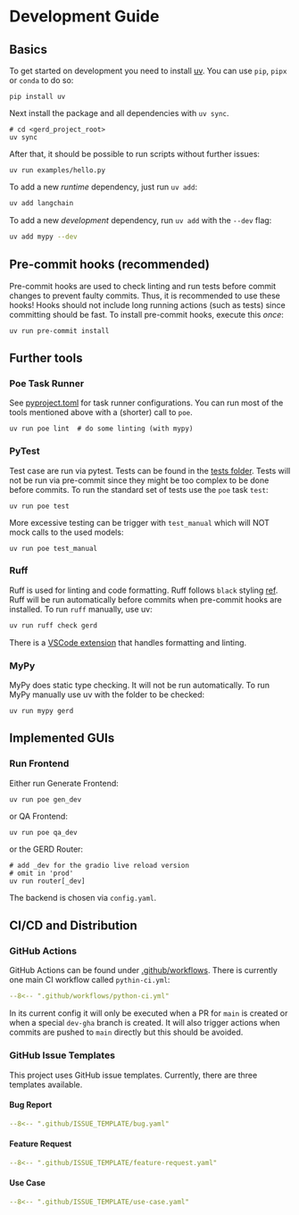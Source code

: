 # Development Guide

## Basics

To get started on development you need to install [uv](https://docs.astral.sh/uv/getting-started/).
You can use `pip`, `pipx` or `conda` to do so:

```shell
pip install uv
```

Next install the package and all dependencies with `uv sync`.

```shell
# cd <gerd_project_root>
uv sync
```

After that, it should be possible to run scripts without further issues:

```shell
uv run examples/hello.py
```

To add a new *runtime* dependency, just run `uv add`:

```sh
uv add langchain
```

To add a new *development* dependency, run `uv add` with the `--dev` flag:

```sh
uv add mypy --dev
```

## Pre-commit hooks (recommended)

Pre-commit hooks are used to check linting and run tests before commit changes to prevent faulty commits.
Thus, it is recommended to use these hooks!
Hooks should not include long running actions (such as tests) since committing should be fast.
To install pre-commit hooks, execute this *once*:

```shell
uv run pre-commit install
```

## Further tools

### Poe Task Runner

See [pyproject.toml](pyproject.toml) for task runner configurations.
You can run most of the tools mentioned above with a (shorter) call to `poe`.

```shell
uv run poe lint  # do some linting (with mypy)
```

### PyTest

Test case are run via pytest. Tests can be found in the [tests folder](./tests).
Tests will not be run via pre-commit since they might be too complex to be done before commits.
To run the standard set of tests use the `poe` task `test`:

```shell
uv run poe test
```

More excessive testing can be trigger with `test_manual` which will NOT mock calls to the used models:

```shell
uv run poe test_manual
```

### Ruff

Ruff is used for linting and code formatting.
Ruff follows `black` styling [ref](https://docs.astral.sh/ruff/faq/#is-the-ruff-linter-compatible-with-black).
Ruff will be run automatically before commits when pre-commit hooks are installed.
To run `ruff` manually, use uv:

```sh
uv run ruff check gerd
```

There is a [VSCode extension](https://marketplace.visualstudio.com/items?itemName=charliermarsh.ruff) that handles formatting and linting.

### MyPy

MyPy does static type checking.
It will not be run automatically.
To run MyPy manually use uv with the folder to be checked:

```shell
uv run mypy gerd
```

## Implemented GUIs

### Run Frontend

Either run Generate Frontend:

```shell
uv run poe gen_dev
```

or QA Frontend:

```shell
uv run poe qa_dev
```

or the GERD Router:

```shell
# add _dev for the gradio live reload version
# omit in 'prod'
uv run router[_dev]
```

The backend is chosen via `config.yaml`.

## CI/CD and Distribution

### GitHub Actions

GitHub Actions can be found under [.github/workflows](./.github/workflows/).
There is currently one main CI workflow called `pythin-ci.yml`:

``` yaml
--8<-- ".github/workflows/python-ci.yml"
```


In its current config it will only be executed when a PR for `main` is created or when a special `dev-gha` branch is created.
It will also trigger actions when commits are pushed to `main` directly but this should be avoided.


### GitHub Issue Templates

This project uses GitHub issue templates.
Currently, there are three templates available.

#### Bug Report

``` yaml
--8<-- ".github/ISSUE_TEMPLATE/bug.yaml"
```

#### Feature Request

``` yaml
--8<-- ".github/ISSUE_TEMPLATE/feature-request.yaml"
```

#### Use Case

``` yaml
--8<-- ".github/ISSUE_TEMPLATE/use-case.yaml"
```
